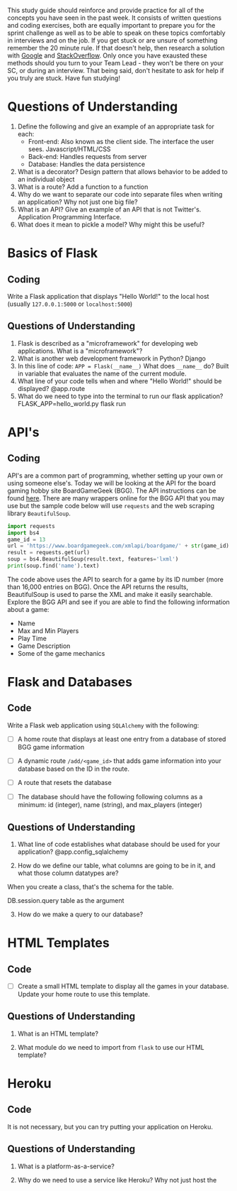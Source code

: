This study guide should reinforce and provide practice for all of the concepts you have seen in the past week. It consists of written questions and coding exercises, both are equally important to prepare you for the sprint challenge as well as to be able to speak on these topics comfortably in interviews and on the job.
If you get stuck or are unsure of something remember the 20 minute rule. If that doesn't help, then research a solution with [Google](https://www.google.com) and [StackOverflow](https://www.stackoverflow.com). Only once you have exausted these methods should you turn to your Team Lead - they won't be there on your SC, or during an interview. That being said, don't hesitate to ask for help if you truly are stuck.
Have fun studying!
# Questions of Understanding
1. Define the following and give an example of an appropriate task for each:
    - Front-end: Also known as the client side. The interface the user sees. Javascript/HTML/CSS
    - Back-end: Handles requests from server 
    - Database: Handles the data persistence 
2. What is a decorator? Design pattern that allows behavior to be added to an individual object 
3. What is a route? Add a function to a function 
4. Why do we want to separate our code into separate files when writing an application? Why not just one big file?
5. What is an API? Give an example of an API that is not Twitter's. Application Programming Interface. 
6. What does it mean to pickle a model? Why might this be useful?
# Basics of Flask
## Coding
Write a Flask application that displays "Hello World!" to the local host (usually `127.0.0.1:5000` or `localhost:5000`)
## Questions of Understanding
1. Flask is described as a "microframework" for developing web applications. What is a "microframework"?
2. What is another web development framework in Python? Django
3. In this line of code: `APP = Flask(__name__)` What does `__name__` do? Built in variable that evaluates the name of the current module.
4. What line of your code tells when and where "Hello World!" should be displayed? @app.route
5. What do we need to type into the terminal to run our flask application? FLASK_APP=hello_world.py flask run
# API's
## Coding
API's are a common part of programming, whether setting up your own or using someone else's. Today we will be looking at the API for the board gaming hobby site BoardGameGeek (BGG). The API instructions can be found [here](https://boardgamegeek.com/wiki/page/BGG_XML_API&redirectedfrom=XML_API#). There are many wrappers online for the BGG API that you may use but the sample code below will use `requests` and the web scraping library `BeautifulSoup`.
```python
import requests
import bs4
game_id = 13
url = 'https://www.boardgamegeek.com/xmlapi/boardgame/' + str(game_id)
result = requests.get(url)
soup = bs4.BeautifulSoup(result.text, features='lxml')
print(soup.find('name').text)
```
The code above uses the API to search for a game by its ID number (more than 16,000 entries on BGG). Once the API returns the results, BeautifulSoup is used to parse the XML and make it easily searchable.
Explore the BGG API and see if you are able to find the following information about a game:
* Name
* Max and Min Players
* Play Time
* Game Description
* Some of the game mechanics
# Flask and Databases
## Code
Write a Flask web application using `SQLAlchemy` with the following:
- [ ] A home route that displays at least one entry from a database of stored BGG game information
  
- [ ] A dynamic route `/add/<game_id>` that adds game information into your database based on the ID in the route.
  
- [ ] A route that resets the database
  
- [ ] The database should have the following following columns as a minimum: id (integer), name (string), and max_players (integer)
## Questions of Understanding
1. What line of code establishes what database should be used for your application?
@app.config_sqlalchemy
   
2. How do we define our table, what columns are going to be in it, and what those column datatypes are?

When you create a class, that's the schema for the table.

DB.session.query table as the argument
   
3. How do we make a query to our database?
# HTML Templates
## Code
- [ ] Create a small HTML template to display all the games in your database. Update your home route to use this template.
## Questions of Understanding
1. What is an HTML template?
   
2. What module do we need to import from `flask` to use our HTML template?
# Heroku
## Code
It is not necessary, but you can try putting your application on Heroku.
## Questions of Understanding
1. What is a platform-as-a-service?
   
2. Why do we need to use a service like Heroku? Why not just host the 
